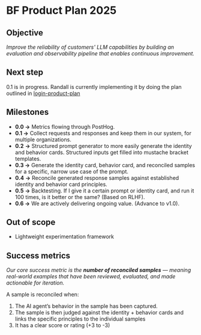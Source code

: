 # BF Product Plan 2025

## Objective

_Improve the reliability of customers' LLM capabilities by building an
evaluation and observability pipeline that enables continuous improvement._

## Next step

0.1 is in progress. Randall is currently implementing it by doing the plan
outlined in [login-product-plan](../apps/boltFoundry/docs/login-project-plan.md)

## Milestones

- **0.0 →** Metrics flowing through PostHog.
- **0.1 →** Collect requests and responses and keep them in our system, for
  multiple organizations.
- **0.2** **→** Structured prompt generator to more easily generate the identity
  and behavior cards. Structured inputs get filled into mustache bracket
  templates.
- **0.3 →** Generate the identity card, behavior card, and reconciled samples
  for a specific, narrow use case of the prompt.
- **0.4** **→** Reconcile generated response samples against established
  identity and behavior card principles.
- **0.5** **→** Backtesting. If I give it a certain prompt or identity card, and
  run it 100 times, is it better or the same? (Based on RLHF).
- **0.6 →** We are actively delivering ongoing value. (Advance to v1.0).

## Out of scope

- Lightweight experimentation framework

## Success metrics

_Our core success metric is the **number of reconciled samples** — meaning
real-world examples that have been reviewed, evaluated, and made actionable for
iteration._

A sample is reconciled when:

1. The AI agent’s behavior in the sample has been captured.
2. The sample is then judged against the identity + behavior cards and links the
   specific principles to the individual samples
3. It has a clear score or rating (+3 to -3)
